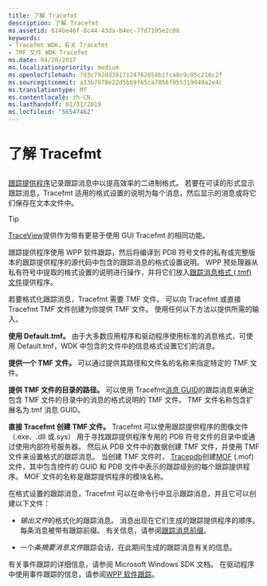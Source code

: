 ```yaml
---
title: 了解 Tracefmt
description: 了解 Tracefmt
ms.assetid: 614be46f-8c44-43da-b4ec-7fd7195e2c08
keywords:
- Tracefmt WDK，有关 Tracefmt
- TMF 文件 WDK Tracefmt
ms.date: 04/20/2017
ms.localizationpriority: medium
ms.openlocfilehash: 7d3c792dd3817124762658b1fca8c9c05c216c2f
ms.sourcegitcommit: a33b7978e22d5bb9f65ca7056f955319049a2e4c
ms.translationtype: MT
ms.contentlocale: zh-CN
ms.lasthandoff: 01/31/2019
ms.locfileid: "56547462"
---
```

# <a name="understanding-tracefmt"></a>了解 Tracefmt


## <span id="ddk_understanding_tracefmt_tools"></span><span id="DDK_UNDERSTANDING_TRACEFMT_TOOLS"></span>


[跟踪提供程序](trace-provider.md)记录跟踪消息中以提高效率的二进制格式。 若要在可读的形式显示跟踪消息，Tracefmt 适用的格式设置的说明为每个消息，然后显示的消息或将它们保存在文本文件中。

> [!TIP]
> [TraceView](traceview.md)提供作为带有更易于使用 GUI Tracefmt 的相同功能。

跟踪提供程序使用 WPP 软件跟踪，然后将编译到 PDB 符号文件的私有或完整版本的跟踪提供程序的源代码中包含的跟踪消息的格式设置说明。 WPP 预处理器从私有符号中提取的格式设置的说明进行操作，并将它们放入[跟踪消息格式 (.tmf) 文件](trace-message-format-file.md)提供程序。

若要格式化跟踪消息，Tracefmt 需要 TMF 文件。 可以向 Tracefmt 或直接 Tracefmt TMF 文件创建为你提供 TMF 文件。 使用任何以下方法以提供所需的输入。

**使用 Default.tmf。** 由于大多数应用程序和驱动程序使用标准的消息格式，可使用 Default.tmf，WDK 中包含的文件中的信息格式设置它们的消息。

**提供一个 TMF 文件。** 可以通过提供其路径和文件名的名称来指定特定的 TMF 文件。

**提供 TMF 文件的目录的路径。** 可以使用 Tracefmt[消息 GUID](message-guid.md)的跟踪消息来确定包含 TMF 文件的目录中的消息的格式说明的 TMF 文件。 TMF 文件名称包含扩展名为.tmf 消息 GUID。

**直接 Tracefmt 创建 TMF 文件。** Tracefmt 可以使用跟踪提供程序的图像文件 （.exe、.dll 或.sys） 用于寻找跟踪提供程序专用的 PDB 符号文件的目录中或通过使用内部符号服务器。 然后从 PDB 文件中的数据创建 TMF 文件，并使用 TMF 文件来设置格式的跟踪消息。 当创建 TMF 文件时， [Tracepdb](tracepdb.md)创建[MOF](trace-managed-object-format--mof--file.md) (.mof) 文件，其中包含控件的 GUID 和 PDB 文件中表示的跟踪级别的每个跟踪提供程序。 MOF 文件的名称是跟踪提供程序的模块名称。

在格式设置的跟踪消息，Tracefmt 可以在命令行中显示跟踪消息，并且它可以创建以下文件：

- *输出文件*的格式化的跟踪消息。 消息出现在它们生成的跟踪提供程序的顺序。 每条消息被带有跟踪前缀。 有关信息，请参阅[跟踪消息前缀](trace-message-prefix.md)。

- 一个*条摘要消息文件*跟踪会话，在此期间生成的跟踪消息有关的信息。

有关事件跟踪的详细信息，请参阅 Microsoft Windows SDK 文档。 在驱动程序中使用事件跟踪的信息，请参阅[WPP 软件跟踪](wpp-software-tracing.md)。
